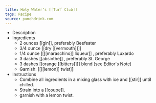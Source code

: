 ```yaml
---
title: Holy Water’s [[Turf Club]]
tags: Recipe
source: punchdrink.com
---
```


- Description
- Ingredients
	- 2 ounces [[gin]], preferably Beefeater
	- 3/4 ounce [[dry [[vermouth]]]]
	- 1/4 ounce [[[[maraschino]] liqueur]] , preferably Luxardo
	- 3 dashes [[absinthe]] , preferably St. George
	- 3 dashes [[orange [[bitters]]]] blend (see Editor's Note)
	- Garnish: [[[[lemon]] twist]]
- Instructions
	- Combine all ingredients in a mixing glass with ice and [[stir]] until chilled.
	- Strain into a [[coupe]].
	- garnish with a lemon twist.